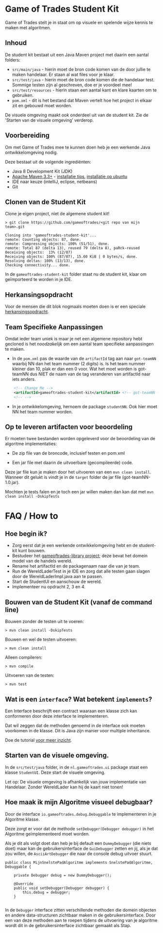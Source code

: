 # Game of Trades Student Kit

Game of Trades stelt je in staat om op visuele en spelende wijze kennis te maken met algoritmen.  

## Inhoud

De student kit bestaat uit een Java Maven project met daarin een aantal folders:

* `src/main/java` - hierin moet de bron code komen van de door jullie te maken handelaar. Er staan al wat files voor je klaar. 
* `src/test/java` - hierin moet de bron code komen die de handelaar test. Sommige testen zijn al geschreven, doe er je voordeel mee!
* `src/test/resources` - hierin staan een aantal kant en klare kaarten om te gebruiken.
* `pom.xml` - dit is het bestand dat Maven vertelt hoe het project in elkaar zit en gebouwd moet worden.

De visuele omgeving maakt ook onderdeel uit van de student kit. Zie de 'Starten van de visuele omgeving' verderop.

## Voorbereiding

Om met Game of Trades mee te kunnen doen heb je een werkende Java ontwikkelomgeving nodig. 

Deze bestaat uit de volgende ingrediënten:

* Java 8 Development Kit (JDK) 
* [Apache Maven 3.3+](https://maven.apache.org/download.cgi) - [installatie tips](https://maven.apache.org/install.html), [installatie op ubuntu](http://www.mkyong.com/maven/how-to-install-maven-in-ubuntu/)
* IDE naar keuze (intelliJ, eclipse, netbeans)
* Git   

## Clonen van de Student Kit

Clone je eigen project, niet de algemene student kit!

```
> git clone https://github.com/gameoftrades/<git repo van mijn team>.git

Cloning into 'gameoftrades-student-kit'...
remote: Counting objects: 87, done.
remote: Compressing objects: 100% (51/51), done.
remote: Total 87 (delta 13), reused 79 (delta 8), paRck-reused 0eceiving objects:  13% (12/87)
Receiving objects: 100% (87/87), 15.60 KiB | 0 bytes/s, done.
Resolving deltas: 100% (13/13), done.
Checking connectivity... done.
```

In de `gameoftrades-student-kit` folder staat nu de student kit, klaar om geïmporteerd te worden in je IDE.

## Herkansingsopdracht

Voor de mensen die dit blok nogmaals moeten doen is er een speciale [herkansingsopdracht](OPDRACHT-Herkansing.md).

## Team Specifieke Aanpassingen

Omdat ieder team uniek is maar je net een algemene repository hebt gecloned is het _noodzakelijk_ om een aantal team specifieke aanpassingen te maken.

* In de `pom.xml` pas de waarde van de `artifactId` tag aan naar `got-teamNN` waarbij NN dan het team nummer (2 digits) is. Is het team nummer kleiner dan 10, plak er dan een 0 voor. Wat het moet worden is <artifactId>got-teamNN</artifactId> dus NIET de naam van de tag veranderen van artifactId naar iets anders.

```xml
    <!-- Change Me -->
    <artifactId>gameoftrades-student-kit</artifactId> <!-- got-teamNN -->
    <!-- --> 
```

* In je ontwikkelomgeving, hernoem de package `studentNN`. Ook hier moet NN het team nummer worden. 
   
## Op te leveren artifacten voor beoordeling

Er moeten twee bestanden worden opgeleverd voor de beoordeling van de algoritme implementaties:

* De zip file van de broncode, inclusief testen en pom.xml

* Een jar file met daarin de uitvoerbare (gecompileerde) code.

Deze jar file kun je maken door het uitvoeren van een `mvn clean install`.
Wanneer dit gelukt is vindt je in de `target` folder de jar file (got-teamNN-1.0.jar). 

Mochten je tests falen en je toch een jar willen maken dan kan dat met `mvn clean install -DskipTests`

# FAQ / How to

## Hoe begin ik?

* Zorg eerst dat je een werkende ontwikkelomgeving hebt en de student-kit kunt bouwen.
* Bestudeer het [gameoftrades-library project](https://github.com/gameoftrades/gameoftrades-library); deze bevat het domein model van de handels wereld. 
* Rename het artifactId en de packagenaam naar die van je team.
* Run de WereldLaderTest in je IDE en zorg dat alle testen gaan slagen door de WereldLaderImpl.java aan te passen.
* Start de StudentUI en aanschouw de wereld.
* Implementeer nu opdracht 2, 3 en 4. 

## Bouwen van de Student Kit (vanaf de command line)

Bouwen zonder de testen uit te voeren:
```
> mvn clean install -DskipTests
```

Bouwen en wel de testen uitvoeren:
```
> mvn clean install
```

Alleen compileren:
```
> mvn compile
```

Uitvoeren van de testen:
```
> mvn test
```
## Wat is een `interface`? Wat betekent `implements`?

Een Interface beschrijft een contract waaraan een klasse zich kan conformeren door deze interface te implementeren.

Dat wil zeggen dat de methoden genoemd in de interface ook moeten voorkomen in de klasse. 
Dit is Java zijn manier voor multiple inheritance.

Doe de tutorial [voor meer inzicht](https://docs.oracle.com/javase/tutorial/java/concepts/interface.html).

## Starten van de visuele omgeving.

In de `src/test/java` folder, in de `nl.gameoftrades.ui` package staat een klasse `StudentUI`. Deze start de visuele omgeving.

Let op: De visuele omgeving is afhankelijk van jouw implementatie van Handelaar. Zonder WereldLader kan hij de kaart niet tonen!   

## Hoe maak ik mijn Algoritme visueel debugbaar?

Door de interface `io.gameoftrades.debug.Debuggable` te implementeren in je Algoritme klasse.

Deze zorgt er voor dat de methode `setDebugger(Debugger debugger)` in het Algoritme geïmplementeerd moet worden.

Als je dit als volgt doet dan heb je bij default een `DummyDebugger` (die niets doet) maar kan de gebruikersinterface de `GuiDebugger` zetten en jij, als je dat zou willen, de `AsciiArtDebugger` die naar de console debug uitvoer stuurt.

```
public class MijnSnelstePadAlgoritme implements SnelstePadAlgoritme, Debuggable {

    private Debugger debug = new DummyDebugger();
    
    @Override
    public void setDebugger(Debugger debugger) {
        this.debug = debugger;
    }
    
```

In de `Debugger` interface zitten verschillende methoden die domein objecten en andere data-structuren zichtbaar maken in de gebruikersinterface.
Door een van deze methoden aan te roepen tijdens de uitvoering van je algoritme wordt dit in de gebruikersinterface zichtbaar gemaakt als Stap.
